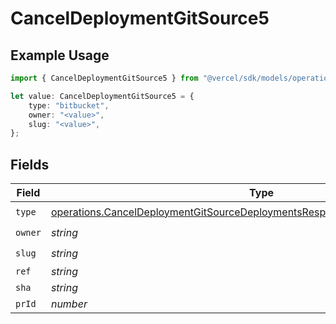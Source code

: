 # CancelDeploymentGitSource5

## Example Usage

```typescript
import { CancelDeploymentGitSource5 } from "@vercel/sdk/models/operations";

let value: CancelDeploymentGitSource5 = {
    type: "bitbucket",
    owner: "<value>",
    slug: "<value>",
};
```

## Fields

| Field                                                                                                                                                                          | Type                                                                                                                                                                           | Required                                                                                                                                                                       | Description                                                                                                                                                                    |
| ------------------------------------------------------------------------------------------------------------------------------------------------------------------------------ | ------------------------------------------------------------------------------------------------------------------------------------------------------------------------------ | ------------------------------------------------------------------------------------------------------------------------------------------------------------------------------ | ------------------------------------------------------------------------------------------------------------------------------------------------------------------------------ |
| `type`                                                                                                                                                                         | [operations.CancelDeploymentGitSourceDeploymentsResponse200ApplicationJSONType](../../models/operations/canceldeploymentgitsourcedeploymentsresponse200applicationjsontype.md) | :heavy_check_mark:                                                                                                                                                             | N/A                                                                                                                                                                            |
| `owner`                                                                                                                                                                        | *string*                                                                                                                                                                       | :heavy_check_mark:                                                                                                                                                             | N/A                                                                                                                                                                            |
| `slug`                                                                                                                                                                         | *string*                                                                                                                                                                       | :heavy_check_mark:                                                                                                                                                             | N/A                                                                                                                                                                            |
| `ref`                                                                                                                                                                          | *string*                                                                                                                                                                       | :heavy_minus_sign:                                                                                                                                                             | N/A                                                                                                                                                                            |
| `sha`                                                                                                                                                                          | *string*                                                                                                                                                                       | :heavy_minus_sign:                                                                                                                                                             | N/A                                                                                                                                                                            |
| `prId`                                                                                                                                                                         | *number*                                                                                                                                                                       | :heavy_minus_sign:                                                                                                                                                             | N/A                                                                                                                                                                            |